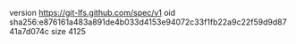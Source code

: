 version https://git-lfs.github.com/spec/v1
oid sha256:e876161a483a891de4b033d4153e94072c33f1fb22a9c22f59d9d8741a7d074c
size 4125
